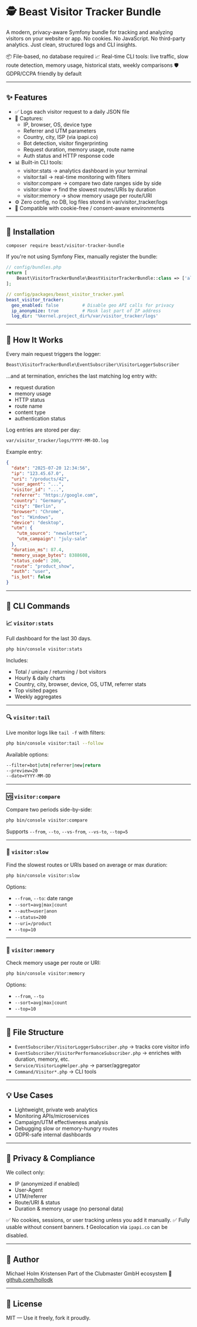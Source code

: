 # 🕵️ Beast Visitor Tracker Bundle

A modern, privacy-aware Symfony bundle for tracking and analyzing visitors on your website or app.
No cookies. No JavaScript. No third-party analytics. Just clean, structured logs and CLI insights.

📦 File-based, no database required
📈 Real-time CLI tools: live traffic, slow route detection, memory usage, historical stats, weekly comparisons
🛡️ GDPR/CCPA friendly by default

---

## ✨ Features

- ✅ Logs each visitor request to a daily JSON file
- 📍 Captures:
  - IP, browser, OS, device type
  - Referrer and UTM parameters
  - Country, city, ISP (via ipapi.co)
  - Bot detection, visitor fingerprinting
  - Request duration, memory usage, route name
  - Auth status and HTTP response code
- 📊 Built-in CLI tools:
  - visitor:stats → analytics dashboard in your terminal
  - visitor:tail → real-time monitoring with filters
  - visitor:compare → compare two date ranges side by side
  - visitor:slow → find the slowest routes/URIs by duration
  - visitor:memory → show memory usage per route/URI
- ⚙️ Zero config, no DB, log files stored in var/visitor_tracker/logs
- 🔐 Compatible with cookie-free / consent-aware environments

---

## 🚀 Installation

```bash
composer require beast/visitor-tracker-bundle
```

If you're not using Symfony Flex, manually register the bundle:

```php
// config/bundles.php
return [
    Beast\VisitorTrackerBundle\BeastVisitorTrackerBundle::class => ['all' => true],
];
```

```yaml
// config/packages/beast_visitor_tracker.yaml
beast_visitor_tracker:
  geo_enabled: false         # Disable geo API calls for privacy
  ip_anonymize: true         # Mask last part of IP address
  log_dir: '%kernel.project_dir%/var/visitor_tracker/logs'
```

---

## 🧠 How It Works

Every main request triggers the logger:

```php
Beast\VisitorTrackerBundle\EventSubscriber\VisitorLoggerSubscriber
```

...and at termination, enriches the last matching log entry with:

* request duration
* memory usage
* HTTP status
* route name
* content type
* authentication status

Log entries are stored per day:

```bash
var/visitor_tracker/logs/YYYY-MM-DD.log
```

Example entry:

```json
{
  "date": "2025-07-20 12:34:56",
  "ip": "123.45.67.0",
  "uri": "/products/42",
  "user_agent": "...",
  "visitor_id": "...",
  "referrer": "https://google.com",
  "country": "Germany",
  "city": "Berlin",
  "browser": "Chrome",
  "os": "Windows",
  "device": "desktop",
  "utm": {
    "utm_source": "newsletter",
    "utm_campaign": "july-sale"
  },
  "duration_ms": 87.4,
  "memory_usage_bytes": 8388608,
  "status_code": 200,
  "route": "product_show",
  "auth": "user",
  "is_bot": false
}
```

---

## 🧪 CLI Commands

### 📈 `visitor:stats`

Full dashboard for the last 30 days.

```bash
php bin/console visitor:stats
```

Includes:

* Total / unique / returning / bot visitors
* Hourly & daily charts
* Country, city, browser, device, OS, UTM, referrer stats
* Top visited pages
* Weekly aggregates

---

### 🔍 `visitor:tail`

Live monitor logs like `tail -f` with filters:

```bash
php bin/console visitor:tail --follow
```

Available options:

```bash
--filter=bot|utm|referrer|new|return
--preview=20
--date=YYYY-MM-DD
```

---

### 🆚 `visitor:compare`

Compare two periods side-by-side:

```bash
php bin/console visitor:compare
```

Supports `--from`, `--to`, `--vs-from`, `--vs-to`, `--top=5`

---

### 🐢 `visitor:slow`

Find the slowest routes or URIs based on average or max duration:

```bash
php bin/console visitor:slow
```

Options:

* `--from`, `--to`: date range
* `--sort=avg|max|count`
* `--auth=user|anon`
* `--status=200`
* `--uri=/product`
* `--top=10`

---

### 🧠 `visitor:memory`

Check memory usage per route or URI:

```bash
php bin/console visitor:memory
```

Options:

* `--from`, `--to`
* `--sort=avg|max|count`
* `--top=10`

---

## 📂 File Structure

* `EventSubscriber/VisitorLoggerSubscriber.php` → tracks core visitor info
* `EventSubscriber/VisitorPerformanceSubscriber.php` → enriches with duration, memory, etc.
* `Service/VisitorLogHelper.php` → parser/aggregator
* `Command/Visitor*.php` → CLI tools

---

## 💡 Use Cases

* Lightweight, private web analytics
* Monitoring APIs/microservices
* Campaign/UTM effectiveness analysis
* Debugging slow or memory-hungry routes
* GDPR-safe internal dashboards

---

## 🔐 Privacy & Compliance

We collect only:

* IP (anonymized if enabled)
* User-Agent
* UTM/referrer
* Route/URI & status
* Duration & memory usage (no personal data)

✅ No cookies, sessions, or user tracking unless you add it manually.
✅ Fully usable without consent banners.
❗ Geolocation via `ipapi.co` can be disabled.

---

## 👤 Author

Michael Holm Kristensen
Part of the Clubmaster GmbH ecosystem
🔗 [github.com/hollodk](https://github.com/hollodk)

---

## 📄 License

MIT — Use it freely, fork it proudly.
